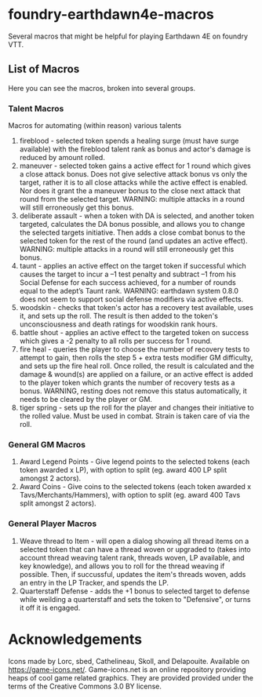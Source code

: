 # foundry-earthdawn4e-macros
Several macros that might be helpful for playing Earthdawn 4E on foundry VTT.

## List of Macros
Here you can see the macros, broken into several groups.

### Talent Macros
Macros for automating (within reason) various talents

1. fireblood - selected token spends a healing surge (must have surge available) with the fireblood talent rank as bonus and actor's damage is reduced by amount rolled.
2. maneuver - selected token gains a active effect for 1 round which gives a close attack bonus.  Does not give selective attack bonus vs only the target, rather it is to all close attacks while the active effect is enabled.  Nor does it grant the a maneuver bonus to the close next attack that round from the selected target. WARNING: multiple attacks in a round will still erroneously get this bonus.
3. deliberate assault - when a token with DA is selected, and another token targeted, calculates the DA bonus possible, and allows you to change the selected targets initiative.  Then adds a close combat bonus to the selected token for the rest of the round (and updates an active effect).  WARNING: multiple attacks in a round will still erroneously get this bonus.
4. taunt - applies an active effect on the target token if successful which causes the target to incur a –1 test penalty and subtract –1 from his Social Defense for each success achieved, for a number of rounds equal to the adept’s Taunt rank.  WARNING: earthdawn system 0.8.0 does not seem to support social defense modifiers via active effects.
5. woodskin - checks that token's actor has a recovery test available, uses it, and sets up the roll. The result is then added to the token's unconsciousness and death ratings for woodskin rank hours.
6. battle shout - applies an active effect to the targeted token on success which gives a -2 penalty to all rolls per success for 1 round.
7. fire heal - queries the player to choose the number of recovery tests to attempt to gain, then rolls the step 5 + extra tests modifier GM difficulty, and sets up the fire heal roll.  Once rolled, the result is calculated and the damage & wound(s) are applied on a failure, or an active effect is added to the player token which grants the number of recovery tests as a bonus.  WARNING, resting does not remove this status automatically, it needs to be cleared by the player or GM.
8. tiger spring - sets up the roll for the player and changes their initiative to the rolled value. Must be used in combat.  Strain is taken care of via the roll.

### General GM Macros
1. Award Legend Points - Give legend points to the selected tokens (each token awarded x LP), with option to split (eg. award 400 LP split amongst 2 actors).
2. Award Coins - Give coins to the selected tokens (each token awarded x Tavs/Merchants/Hammers), with option to split (eg. award 400 Tavs split amongst 2 actors).

   
### General Player Macros
1. Weave thread to Item - will open a dialog showing all thread items on a selected token that can have a thread woven or upgraded to (takes into account thread weaving talent rank, threads woven, LP available, and key knowledge), and allows you to roll for the thread weaving if possible.  Then, if succussful, updates the item's threads woven, adds an entry in the LP Tracker, and spends the LP.
2. Quarterstaff Defense - adds the +1 bonus to selected target to defense while weilding a quarterstaff and sets the token to "Defensive", or turns it off it is engaged.

# Acknowledgements
Icons made by Lorc, sbed, Cathelineau, Skoll, and Delapouite. Available on https://game-icons.net/. Game-icons.net is an online repository providing heaps of cool game related graphics. They are provided provided under the terms of the Creative Commons 3.0 BY license.


